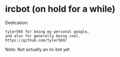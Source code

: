 # ircbot (on hold for a while)
Dedication:

	tyler569 for being my personal google,
	and also for generally being cool.
	https://github.com/tyler569/
Note: Not actually an irc bot yet
